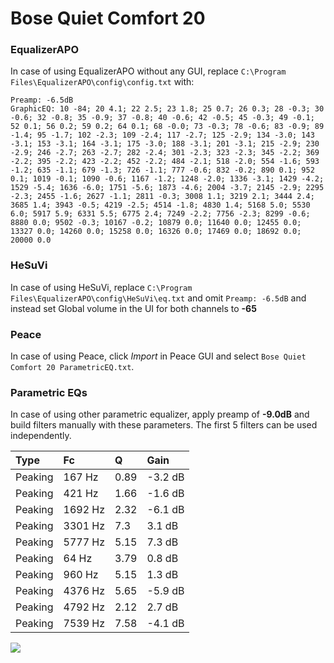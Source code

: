 # Bose Quiet Comfort 20

### EqualizerAPO
In case of using EqualizerAPO without any GUI, replace `C:\Program Files\EqualizerAPO\config\config.txt`
with:
```
Preamp: -6.5dB
GraphicEQ: 10 -84; 20 4.1; 22 2.5; 23 1.8; 25 0.7; 26 0.3; 28 -0.3; 30 -0.6; 32 -0.8; 35 -0.9; 37 -0.8; 40 -0.6; 42 -0.5; 45 -0.3; 49 -0.1; 52 0.1; 56 0.2; 59 0.2; 64 0.1; 68 -0.0; 73 -0.3; 78 -0.6; 83 -0.9; 89 -1.4; 95 -1.7; 102 -2.3; 109 -2.4; 117 -2.7; 125 -2.9; 134 -3.0; 143 -3.1; 153 -3.1; 164 -3.1; 175 -3.0; 188 -3.1; 201 -3.1; 215 -2.9; 230 -2.9; 246 -2.7; 263 -2.7; 282 -2.4; 301 -2.3; 323 -2.3; 345 -2.2; 369 -2.2; 395 -2.2; 423 -2.2; 452 -2.2; 484 -2.1; 518 -2.0; 554 -1.6; 593 -1.2; 635 -1.1; 679 -1.3; 726 -1.1; 777 -0.6; 832 -0.2; 890 0.1; 952 0.1; 1019 -0.1; 1090 -0.6; 1167 -1.2; 1248 -2.0; 1336 -3.1; 1429 -4.2; 1529 -5.4; 1636 -6.0; 1751 -5.6; 1873 -4.6; 2004 -3.7; 2145 -2.9; 2295 -2.3; 2455 -1.6; 2627 -1.1; 2811 -0.3; 3008 1.1; 3219 2.1; 3444 2.4; 3685 1.4; 3943 -0.5; 4219 -2.5; 4514 -1.8; 4830 1.4; 5168 5.0; 5530 6.0; 5917 5.9; 6331 5.5; 6775 2.4; 7249 -2.2; 7756 -2.3; 8299 -0.6; 8880 0.0; 9502 -0.3; 10167 -0.2; 10879 0.0; 11640 0.0; 12455 0.0; 13327 0.0; 14260 0.0; 15258 0.0; 16326 0.0; 17469 0.0; 18692 0.0; 20000 0.0
```

### HeSuVi
In case of using HeSuVi, replace `C:\Program Files\EqualizerAPO\config\HeSuVi\eq.txt` and omit `Preamp:
-6.5dB` and instead set Global volume in the UI for both channels to **-65**

### Peace
In case of using Peace, click *Import* in Peace GUI and select `Bose Quiet Comfort 20 ParametricEQ.txt`.

### Parametric EQs
In case of using other parametric equalizer, apply preamp of **-9.0dB** and build filters manually with
these parameters. The first 5 filters can be used independently.

| Type    | Fc      |    Q | Gain    |
|:--------|:--------|:-----|:--------|
| Peaking | 167 Hz  | 0.89 | -3.2 dB |
| Peaking | 421 Hz  | 1.66 | -1.6 dB |
| Peaking | 1692 Hz | 2.32 | -6.1 dB |
| Peaking | 3301 Hz | 7.3  | 3.1 dB  |
| Peaking | 5777 Hz | 5.15 | 7.3 dB  |
| Peaking | 64 Hz   | 3.79 | 0.8 dB  |
| Peaking | 960 Hz  | 5.15 | 1.3 dB  |
| Peaking | 4376 Hz | 5.65 | -5.9 dB |
| Peaking | 4792 Hz | 2.12 | 2.7 dB  |
| Peaking | 7539 Hz | 7.58 | -4.1 dB |

![](https://raw.githubusercontent.com/jaakkopasanen/AutoEq/master/results/innerfidelity/sbaf-serious/Bose%20Quiet%20Comfort%2020/Bose%20Quiet%20Comfort%2020.png)